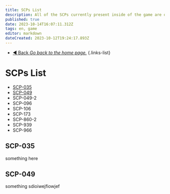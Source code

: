 ```yaml
---
title: SCPs List
description: All of the SCPs currently present inside of the game are on this page.
published: true
date: 2023-10-14T16:07:11.312Z
tags: en, game
editor: markdown
dateCreated: 2023-10-12T19:24:17.893Z
---
```


- [:arrow_backward: Back *Go back to the home page.*](/en/home)
{.links-list}
# SCPs List
- [SCP-035](https://wiki.scpcbm.com/en/game/scps#scp-035)
- [SCP-049](https://wiki.scpcbm.com/en/game/scps#scp-049)
- SCP-049-2
- SCP-096
- SCP-106
- SCP-173
- SCP-860-2
- SCP-939
- SCP-966

## SCP-035

something here

## SCP-049

something sdioiwejfiowjef